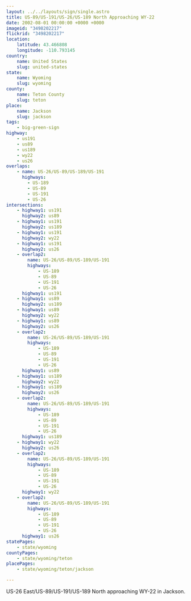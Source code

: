 ```yaml
---
layout: ../../layouts/sign/single.astro
title: US-89/US-191/US-26/US-189 North Approaching WY-22
date: 2002-08-01 00:00:00 +0000 +0000
imageid: "3498202217"
flickrid: "3498202217"
location:
    latitude: 43.466808
    longitude: -110.793145
country:
    name: United States
    slug: united-states
state:
    name: Wyoming
    slug: wyoming
county:
    name: Teton County
    slug: teton
place:
    name: Jackson
    slug: jackson
tags:
    - big-green-sign
highway:
    - us191
    - us89
    - us189
    - wy22
    - us26
overlaps:
    - name: US-26/US-89/US-189/US-191
      highways:
        - US-189
        - US-89
        - US-191
        - US-26
intersections:
    - highway1: us191
      highway2: us89
    - highway1: us191
      highway2: us189
    - highway1: us191
      highway2: wy22
    - highway1: us191
      highway2: us26
    - overlap2:
        name: US-26/US-89/US-189/US-191
        highways:
            - US-189
            - US-89
            - US-191
            - US-26
      highway1: us191
    - highway1: us89
      highway2: us189
    - highway1: us89
      highway2: wy22
    - highway1: us89
      highway2: us26
    - overlap2:
        name: US-26/US-89/US-189/US-191
        highways:
            - US-189
            - US-89
            - US-191
            - US-26
      highway1: us89
    - highway1: us189
      highway2: wy22
    - highway1: us189
      highway2: us26
    - overlap2:
        name: US-26/US-89/US-189/US-191
        highways:
            - US-189
            - US-89
            - US-191
            - US-26
      highway1: us189
    - highway1: wy22
      highway2: us26
    - overlap2:
        name: US-26/US-89/US-189/US-191
        highways:
            - US-189
            - US-89
            - US-191
            - US-26
      highway1: wy22
    - overlap2:
        name: US-26/US-89/US-189/US-191
        highways:
            - US-189
            - US-89
            - US-191
            - US-26
      highway1: us26
statePages:
    - state/wyoming
countyPages:
    - state/wyoming/teton
placePages:
    - state/wyoming/teton/jackson

---
```

US-26 East/US-89/US-191/US-189 North approaching WY-22 in Jackson.
